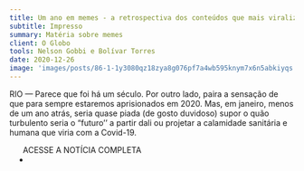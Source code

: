 ```yaml
---
title: Um ano em memes - a retrospectiva dos conteúdos que mais viralizaram em 2020
subtitle: Impresso
summary: Matéria sobre memes
client: O Globo
tools: Nelson Gobbi e Bolívar Torres
date: 2020-12-26
image: 'images/posts/86-1-1y3080qz18zya8g076pf7a4wb595knym7x6n5abkiyqs.png'
---
```


RIO — Parece que foi há um século. Por outro lado, paira a sensação de que para sempre estaremos aprisionados em 2020. Mas, em janeiro, menos de um ano atrás, seria quase piada (de gosto duvidoso) supor o quão turbulento seria o “futuro’’ a partir dali ou projetar a calamidade sanitária e humana que viria com a Covid-19.

<div class="post__share"><ul class="share__list list-reset">ACESSE A NOTÍCIA COMPLETA<li class="share__item" style="margin-left: 10px"><a class="share__link share__facebook" style="background: #fa5657" href="https://oglobo.globo.com/cultura/relembre-12-memes-que-definiram-2020-24812280 
onclick=window.open(this.href, 'pop-up', 'left=20,top=20,width=500,height=500,toolbar=1,resizable=0'); return false;" title="Link" rel="nofollow"><i class="fa-solid fa-link"></i></a></li></ul></div>
<!-- <div class="gallery-box"><div class="gallery"><img src="/clipping/images/example-1.jpg" loading="lazy" alt="Project"><img src="/clipping/images/example-2.jpg" loading="lazy" alt="Project"></div><em>Gallery / <a href="https://www.freepik.com/" target="_blank">Freepic</a></em></div> -->